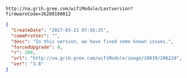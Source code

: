 `http://na.grih.gree.com/wifiModule/Lastversion?firmwareCode=36200100812`

```json
{
  "CreateDate": "2017-03-21 07:56:25",
  "commProtVer": "",
  "desc": "In this version, we have fixed some known issues.",
  "forcedUpgrade": 0,
  "r": 200,
  "url": "http://na.grih.gree.com/wifiModule/image/10039/206220",
  "ver": "3.8"
}
```
